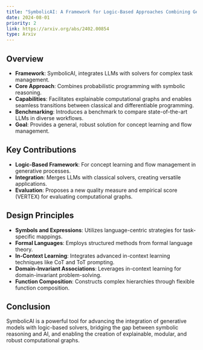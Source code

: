 ```yaml
---
title: "SymbolicAI: A Framework for Logic-Based Approaches Combining Generative Models and Solvers"
date: 2024-08-01
priority: 2
link: https://arxiv.org/abs/2402.00854
type: Arxiv
---
```


## Overview
- **Framework**: SymbolicAI, integrates LLMs with solvers for complex task management.
- **Core Approach**: Combines probabilistic programming with symbolic reasoning.
- **Capabilities**: Facilitates explainable computational graphs and enables seamless transitions between classical and differentiable programming.
- **Benchmarking**: Introduces a benchmark to compare state-of-the-art LLMs in diverse workflows.
- **Goal**: Provides a general, robust solution for concept learning and flow management.

## Key Contributions
- **Logic-Based Framework**: For concept learning and flow management in generative processes.
- **Integration**: Merges LLMs with classical solvers, creating versatile applications.
- **Evaluation**: Proposes a new quality measure and empirical score (VERTEX) for evaluating computational graphs.

## Design Principles
- **Symbols and Expressions**: Utilizes language-centric strategies for task-specific mappings.
- **Formal Languages**: Employs structured methods from formal language theory.
- **In-Context Learning**: Integrates advanced in-context learning techniques like CoT and ToT prompting.
- **Domain-Invariant Associations**: Leverages in-context learning for domain-invariant problem-solving.
- **Function Composition**: Constructs complex hierarchies through flexible function composition.

## Conclusion
SymbolicAI is a powerful tool for advancing the integration of generative models with logic-based solvers, bridging the gap between symbolic reasoning and AI, and enabling the creation of explainable, modular, and robust computational graphs.
